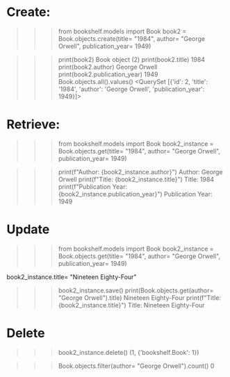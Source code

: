 # Create:

> > > from bookshelf.models import Book
> > > book2 = Book.objects.create(title= "1984", author= "George Orwell", publication_year= 1949)

> > > print(book2)
> > > Book object (2)
> > > print(book2.title)
> > > 1984
> > > print(book2.author)
> > > George Orwell
> > > print(book2.publication_year)
> > > 1949
> > > Book.objects.all().values()
> > > <QuerySet [{'id': 2, 'title': '1984', 'author': 'George Orwell', 'publication_year': 1949}]>

# Retrieve:

> > > from bookshelf.models import Book
> > > book2_instance = Book.objects.get(title= "1984", author= "George Orwell", publication_year= 1949)

> > > print(f"Author: {book2_instance.author}")
> > > Author: George Orwell
> > > print(f"Title: {book2_instance.title}")
> > > Title: 1984
> > > print(f"Publication Year: {book2_instance.publication_year}")
> > > Publication Year: 1949

# Update

> > > from bookshelf.models import Book
> > > book2_instance = Book.objects.get(title= "1984", author= "George Orwell", publication_year= 1949)

book2_instance.title= "Nineteen Eighty-Four"

> > > book2_instance.save()
> > > print(Book.objects.get(author= "George Orwell").title)
> > > Nineteen Eighty-Four
> > > print(f"Title: {book2_instance.title}")
> > > Title: Nineteen Eighty-Four

# Delete

> > > book2_instance.delete()
> > > (1, {'bookshelf.Book': 1})

> > > Book.objects.filter(author= "George Orwell").count()
> > > 0
